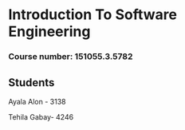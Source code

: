 # Introduction To Software Engineering
### Course number: 151055.3.5782

## Students
Ayala Alon - 3138

Tehila Gabay- 4246


